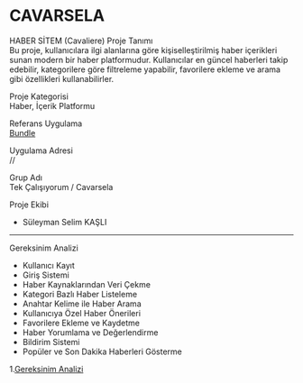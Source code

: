 # CAVARSELA



HABER SİTEM (Cavaliere)
Proje Tanımı  
Bu proje, kullanıcılara ilgi alanlarına göre kişiselleştirilmiş haber içerikleri sunan modern bir haber platformudur. Kullanıcılar en güncel haberleri takip edebilir, kategorilere göre filtreleme yapabilir, favorilere ekleme ve arama gibi özellikleri kullanabilirler.  

Proje Kategorisi  
Haber, İçerik Platformu  

Referans Uygulama  
[Bundle](https://www.bundle.app/)  

Uygulama Adresi  
 // 

 Grup Adı  
Tek Çalışıyorum / Cavarsela

 Proje Ekibi  
- Süleyman Selim KAŞLI  

---

 Gereksinim Analizi  
- Kullanıcı Kayıt 
- Giriş Sistemi  
- Haber Kaynaklarından Veri Çekme  
- Kategori Bazlı Haber Listeleme  
- Anahtar Kelime ile Haber Arama  
- Kullanıcıya Özel Haber Önerileri  
- Favorilere Ekleme ve Kaydetme  
- Haber Yorumlama ve Değerlendirme  
- Bildirim Sistemi 
- Popüler ve Son Dakika Haberleri Gösterme




1.[Gereksinim Analizi](https://github.com/ssk-hvrboard/ym_project/blob/main/README.md) 
